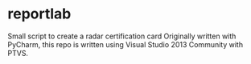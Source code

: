 # reportlab
Small script to create a radar certification card
Originally written with PyCharm, this repo is written using Visual Studio 2013 Community with PTVS.

